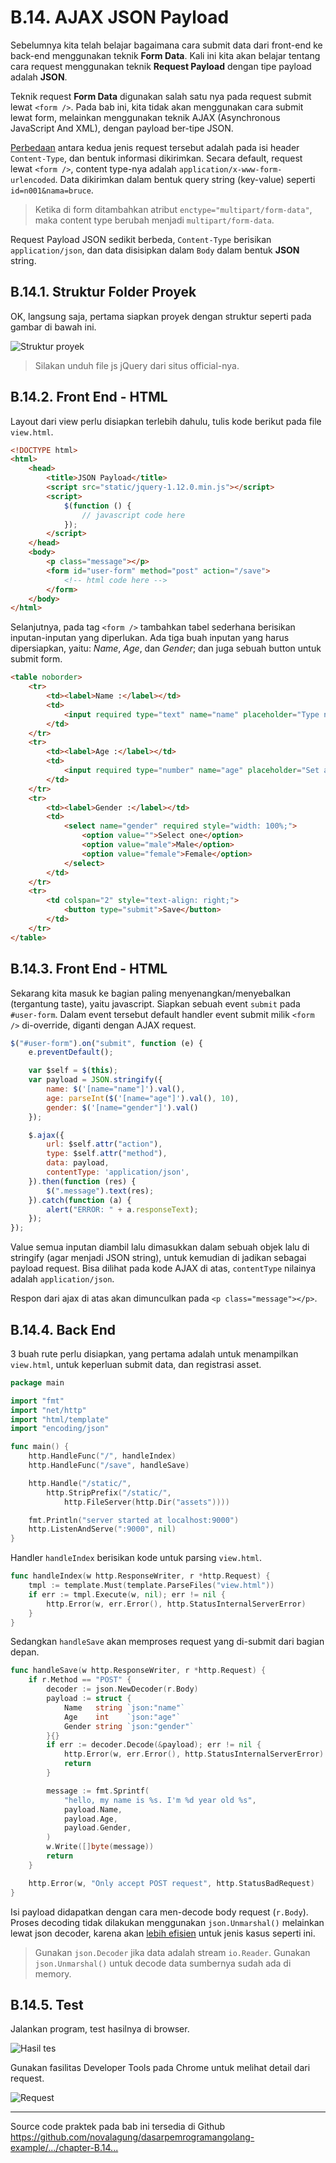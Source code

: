 # B.14. AJAX JSON Payload

Sebelumnya kita telah belajar bagaimana cara submit data dari front-end ke back-end menggunakan teknik **Form Data**. Kali ini kita akan belajar tentang cara request menggunakan teknik **Request Payload** dengan tipe payload adalah **JSON**.

Teknik request **Form Data** digunakan salah satu nya pada request submit lewat `<form />`. Pada bab ini, kita tidak akan menggunakan cara submit lewat form, melainkan menggunakan teknik AJAX (Asynchronous JavaScript And XML), dengan payload ber-tipe JSON.

[Perbedaan](http://stackoverflow.com/a/23152367/1467988) antara kedua jenis request tersebut adalah pada isi header `Content-Type`, dan bentuk informasi dikirimkan. Secara default, request lewat `<form />`, content type-nya adalah `application/x-www-form-urlencoded`. Data dikirimkan dalam bentuk query string (key-value) seperti `id=n001&nama=bruce`.

> Ketika di form ditambahkan atribut `enctype="multipart/form-data"`, maka content type berubah menjadi `multipart/form-data`.

Request Payload JSON sedikit berbeda, `Content-Type` berisikan `application/json`, dan data disisipkan dalam `Body` dalam bentuk **JSON** string.

## B.14.1. Struktur Folder Proyek 

OK, langsung saja, pertama siapkan proyek dengan struktur seperti pada gambar di bawah ini.

![Struktur proyek](images/B.14_1_structure.png)

> Silakan unduh file js jQuery dari situs official-nya.

## B.14.2. Front End - HTML

Layout dari view perlu disiapkan terlebih dahulu, tulis kode berikut pada file `view.html`.

```html
<!DOCTYPE html>
<html>
	<head>
		<title>JSON Payload</title>
		<script src="static/jquery-1.12.0.min.js"></script>
		<script>
			$(function () {
				// javascript code here
			});
		</script>
	</head>
	<body>
		<p class="message"></p>
		<form id="user-form" method="post" action="/save">
			<!-- html code here -->
		</form>
	</body>
</html>
```

Selanjutnya, pada tag `<form />` tambahkan tabel sederhana berisikan inputan-inputan yang diperlukan. Ada tiga buah inputan yang harus dipersiapkan, yaitu: *Name*, *Age*, dan *Gender*; dan juga sebuah button untuk submit form.

```html
<table noborder>
	<tr>
		<td><label>Name :</label></td>
		<td>
			<input required type="text" name="name" placeholder="Type name here" />
		</td>
	</tr>
	<tr>
		<td><label>Age :</label></td>
		<td>
			<input required type="number" name="age" placeholder="Set age" />
		</td>
	</tr>
	<tr>
		<td><label>Gender :</label></td>
		<td>
			<select name="gender" required style="width: 100%;">
				<option value="">Select one</option>
				<option value="male">Male</option>
				<option value="female">Female</option>
			</select>
		</td>
	</tr>
	<tr>
		<td colspan="2" style="text-align: right;">
			<button type="submit">Save</button>
		</td>
	</tr>
</table>
```

## B.14.3. Front End - HTML

Sekarang kita masuk ke bagian paling menyenangkan/menyebalkan (tergantung taste), yaitu javascript. Siapkan sebuah event `submit` pada `#user-form`. Dalam event tersebut default handler event submit milik `<form />` di-override, diganti dengan AJAX request.

```js
$("#user-form").on("submit", function (e) {
	e.preventDefault();

	var $self = $(this);
	var payload = JSON.stringify({
		name: $('[name="name"]').val(),
		age: parseInt($('[name="age"]').val(), 10),
		gender: $('[name="gender"]').val()
	});

	$.ajax({
		url: $self.attr("action"),
		type: $self.attr("method"),
		data: payload,
		contentType: 'application/json',
	}).then(function (res) {
		$(".message").text(res);
	}).catch(function (a) {
		alert("ERROR: " + a.responseText);
	});
});
```

Value semua inputan diambil lalu dimasukkan dalam sebuah objek lalu di stringify (agar menjadi JSON string), untuk kemudian di jadikan sebagai payload request. Bisa dilihat pada kode AJAX di atas, `contentType` nilainya adalah `application/json`. 

Respon dari ajax di atas akan dimunculkan pada `<p class="message"></p>`.

## B.14.4. Back End

3 buah rute perlu disiapkan, yang pertama adalah untuk menampilkan `view.html`, untuk keperluan submit data, dan registrasi asset.

```go
package main

import "fmt"
import "net/http"
import "html/template"
import "encoding/json"

func main() {
	http.HandleFunc("/", handleIndex)
	http.HandleFunc("/save", handleSave)

	http.Handle("/static/", 
		http.StripPrefix("/static/", 
			http.FileServer(http.Dir("assets"))))

	fmt.Println("server started at localhost:9000")
	http.ListenAndServe(":9000", nil)
}
```

Handler `handleIndex` berisikan kode untuk parsing `view.html`.

```go
func handleIndex(w http.ResponseWriter, r *http.Request) {
	tmpl := template.Must(template.ParseFiles("view.html"))
	if err := tmpl.Execute(w, nil); err != nil {
		http.Error(w, err.Error(), http.StatusInternalServerError)
	}
}
```

Sedangkan `handleSave` akan memproses request yang di-submit dari bagian depan.

```go
func handleSave(w http.ResponseWriter, r *http.Request) {
	if r.Method == "POST" {
		decoder := json.NewDecoder(r.Body)
		payload := struct {
			Name   string `json:"name"`
			Age    int    `json:"age"`
			Gender string `json:"gender"`
		}{}
		if err := decoder.Decode(&payload); err != nil {
			http.Error(w, err.Error(), http.StatusInternalServerError)
			return
		}

		message := fmt.Sprintf(
			"hello, my name is %s. I'm %d year old %s", 
			payload.Name, 
			payload.Age, 
			payload.Gender,
		)
		w.Write([]byte(message))
		return
	}

	http.Error(w, "Only accept POST request", http.StatusBadRequest)
}
```

Isi payload didapatkan dengan cara men-decode body request (`r.Body`). Proses decoding tidak dilakukan menggunakan `json.Unmarshal()` melainkan lewat json decoder, karena akan [lebih efisien](http://stackoverflow.com/a/21198571/1467988) untuk jenis kasus seperti ini.

> Gunakan `json.Decoder` jika data adalah stream `io.Reader`. Gunakan `json.Unmarshal()` untuk decode data sumbernya sudah ada di memory.

## B.14.5. Test

Jalankan program, test hasilnya di browser.

![Hasil tes](images/B.14_2_test.png)

Gunakan fasilitas Developer Tools pada Chrome untuk melihat detail dari request.

![Request](images/B.14_3_inspect.png)

---

<div class="source-code-link">
    <div class="source-code-link-message">Source code praktek pada bab ini tersedia di Github</div>
    <a href="https://github.com/novalagung/dasarpemrogramangolang-example/tree/master/chapter-B.14-ajax-json-payload">https://github.com/novalagung/dasarpemrogramangolang-example/.../chapter-B.14...</a>
</div>
